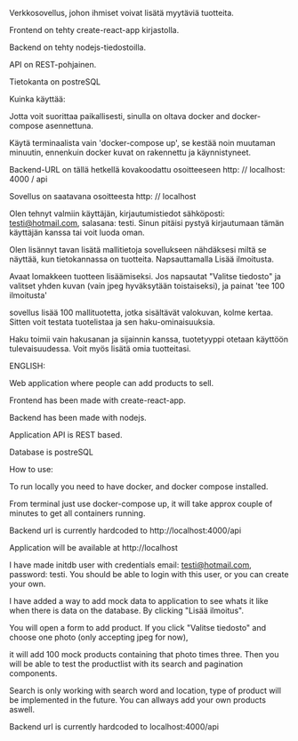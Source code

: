 Verkkosovellus, johon ihmiset voivat lisätä myytäviä tuotteita.

Frontend on tehty create-react-app kirjastolla.

Backend on tehty nodejs-tiedostoilla.

API on REST-pohjainen.

Tietokanta on postreSQL

Kuinka käyttää:

Jotta voit suorittaa paikallisesti, sinulla on oltava docker and docker-compose asennettuna.

Käytä terminaalista vain 'docker-compose up', se kestää noin muutaman minuutin, ennenkuin docker kuvat on rakennettu ja käynnistyneet.

Backend-URL on tällä hetkellä kovakoodattu osoitteeseen http: // localhost: 4000 / api

Sovellus on saatavana osoitteesta http: // localhost

Olen tehnyt valmiin käyttäjän, kirjautumistiedot sähköposti: testi@hotmail.com, salasana: testi. Sinun pitäisi pystyä kirjautumaan tämän käyttäjän kanssa tai voit luoda oman.

Olen lisännyt tavan lisätä mallitietoja sovellukseen nähdäksesi miltä se näyttää, kun tietokannassa on tuotteita. Napsauttamalla Lisää ilmoitusta.

Avaat lomakkeen tuotteen lisäämiseksi. Jos napsautat "Valitse tiedosto" ja valitset yhden kuvan (vain jpeg hyväksytään toistaiseksi), ja painat 'tee 100 ilmoitusta'

sovellus lisää 100 mallituotetta, jotka sisältävät valokuvan, kolme kertaa. Sitten voit testata tuotelistaa ja sen haku-ominaisuuksia.

Haku toimii vain hakusanan ja sijainnin kanssa, tuotetyyppi otetaan käyttöön tulevaisuudessa. Voit myös lisätä omia tuotteitasi.



ENGLISH:

Web application where people can add products to sell.

Frontend has been made with create-react-app.

Backend has been made with nodejs.

Application API is REST based.

Database is postreSQL

How to use:

To run locally you need to have docker, and docker compose installed.

From terminal just use docker-compose up, it will take approx couple of minutes to get all containers running.

Backend url is currently hardcoded to http://localhost:4000/api

Application will be available at http://localhost

I have made initdb user with credentials email: testi@hotmail.com, password: testi. You should be able to login with this user, or you can create your own.

I have added a way to add mock data to application to see whats it like when there is data on the database. By clicking "Lisää ilmoitus".

You will open a form to add product. If you click "Valitse tiedosto" and choose one photo (only accepting jpeg for now),

it will add 100 mock products containing that photo times three. Then you will be able to test the productlist with its search and pagination components.

Search is only working with search word and location, type of product will be implemented in the future. You can allways add your own products aswell.

Backend url is currently hardcoded to localhost:4000/api
